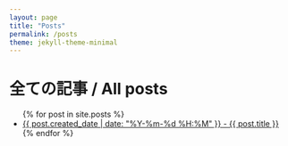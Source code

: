```yaml
---
layout: page
title: "Posts"
permalink: /posts
theme: jekyll-theme-minimal
---
```


# 全ての記事 / All posts

<ul>
  {% for post in site.posts %}
    <li>
      <a href="{{ post.url }}">{{ post.created_date | date: "%Y-%m-%d %H:%M" }} - {{ post.title }}</a>
    </li>
  {% endfor %}
</ul>
